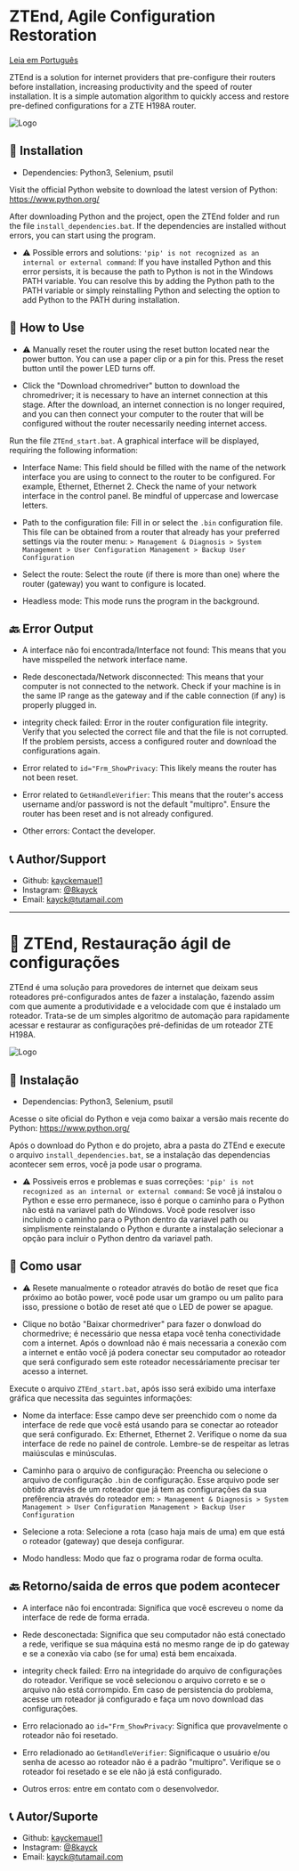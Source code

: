 # ZTEnd, Agile Configuration Restoration

[Leia em Português](#-ztend-restauração-ágil-de-configurações)

ZTEnd is a solution for internet providers that pre-configure their routers before installation, increasing productivity and the speed of router installation. It is a simple automation algorithm to quickly access and restore pre-defined configurations for a ZTE H198A router.

![Logo](https://i.ibb.co/gzQ5KmS/ZTEnd.png)

## 🔧 Installation

* Dependencies: Python3, Selenium, psutil

Visit the official Python website to download the latest version of Python: https://www.python.org/

After downloading Python and the project, open the ZTEnd folder and run the file ```install_dependencies.bat```. If the dependencies are installed without errors, you can start using the program.

* ⚠️ Possible errors and solutions:
```'pip' is not recognized as an internal or external command```:
If you have installed Python and this error persists, it is because the path to Python is not in the Windows PATH variable. You can resolve this by adding the Python path to the PATH variable or simply reinstalling Python and selecting the option to add Python to the PATH during installation.

## 🎠 How to Use

* ⚠️ Manually reset the router using the reset button located near the power button. You can use a paper clip or a pin for this. Press the reset button until the power LED turns off.

* Click the "Download chromedriver" button to download the chromedriver; it is necessary to have an internet connection at this stage. After the download, an internet connection is no longer required, and you can then connect your computer to the router that will be configured without the router necessarily needing internet access.

Run the file ```ZTEnd_start.bat```. A graphical interface will be displayed, requiring the following information:
* Interface Name: This field should be filled with the name of the network interface you are using to connect to the router to be configured. For example, Ethernet, Ethernet 2. Check the name of your network interface in the control panel. Be mindful of uppercase and lowercase letters.

* Path to the configuration file: Fill in or select the ```.bin``` configuration file. This file can be obtained from a router that already has your preferred settings via the router menu: ```> Management & Diagnosis > System Management > User Configuration Management > Backup User Configuration```

* Select the route: Select the route (if there is more than one) where the router (gateway) you want to configure is located.

* Headless mode: This mode runs the program in the background.

## 🔙 Error Output

* A interface não foi encontrada/Interface not found: This means that you have misspelled the network interface name.

* Rede desconectada/Network disconnected: This means that your computer is not connected to the network. Check if your machine is in the same IP range as the gateway and if the cable connection (if any) is properly plugged in.

* integrity check failed: Error in the router configuration file integrity. Verify that you selected the correct file and that the file is not corrupted. If the problem persists, access a configured router and download the configurations again.

* Error related to ```id="Frm_ShowPrivacy```: This likely means the router has not been reset.

* Error related to ```GetHandleVerifier```: This means that the router's access username and/or password is not the default "multipro". Ensure the router has been reset and is not already configured.

* Other errors: Contact the developer.

## 📞 Author/Support
- Github: [kayckemauel1](https://github.com/kayckemanuel1)
- Instagram: [@8kayck](https://www.instagram.com/8kayck)
- Email: [kayck@tutamail.com](mailto:kayck@tutamail.com)

---

# 🚀 ZTEnd, Restauração ágil de configurações

ZTEnd é uma solução para provedores de internet que deixam seus roteadores pré-configurados antes de fazer a instalação, fazendo assim com que aumente a produtividade e a velocidade com que é instalado um roteador. Trata-se de um simples algoritmo de automação para rapidamente acessar e restaurar as configurações pré-definidas de um roteador ZTE H198A.

![Logo](https://i.ibb.co/gzQ5KmS/ZTEnd.png)

## 🔧 Instalação

* Dependencias: Python3, Selenium, psutil

Acesse o site oficial do Python e veja como baixar a versão mais recente do Python: https://www.python.org/

Após o download do Python e do projeto, abra a pasta do ZTEnd e execute o arquivo ```install_dependencies.bat```, se a instalação das dependencias acontecer sem erros, você ja pode usar o programa.

* ⚠️ Possiveis erros e problemas e suas correções:
```'pip' is not recognized as an internal or external command```:
Se você já instalou o Python e esse erro permanece, isso é porque o caminho para o Python não está na variavel path do Windows. Você pode resolver isso incluindo o caminho para o Python dentro da variavel path ou simplismente reinstalando o Python e durante a instalação selecionar a opção para incluir o Python dentro da variavel path.

## 🎠 Como usar

* ⚠️ Resete manualmente o roteador através do botão de reset que fica próximo ao botão power, você pode usar um grampo ou um palito para isso, pressione o botão de reset até que o LED de power se apague.

* Clique no botão "Baixar chormedriver" para fazer o donwload do chormedrive; é necessário que nessa etapa você tenha conectividade com a internet. Após o download não é mais necessaria a conexão com a internet e então você já podera conectar seu computador ao roteador que será configurado sem este roteador necessáriamente precisar ter acesso a internet.

Execute o arquivo ```ZTEnd_start.bat```, após isso será exibido uma interfaxe gráfica que necessita das seguintes informações: 
* Nome da interface: Esse campo deve ser preenchido com o nome da interface de rede que você está usando para se conectar ao roteador que será configurado. Ex: Ethernet, Ethernet 2. Verifique o nome da sua interface de rede no painel de controle. Lembre-se de respeitar as letras maiúsculas e minúsculas.

* Caminho para o arquivo de configuração: Preencha ou selecione o arquivo de configuração ```.bin``` de configuração. Esse arquivo pode ser obtido através de um roteador que já tem as configurações da sua prefêrencia através do roteador em: ```> Management & Diagnosis > System Management > User Configuration Management > Backup User Configuration```

* Selecione a rota: Selecione a rota (caso haja mais de uma) em que está o roteador (gateway) que deseja configurar.

* Modo handless: Modo que faz o programa rodar de forma oculta.

## 🔙 Retorno/saida de erros que podem acontecer

* A interface não foi encontrada: Significa que você escreveu o nome da interface de rede de forma errada.

* Rede desconectada: Significa que seu computador não está conectado a rede, verifique se sua máquina está no mesmo range de ip do gateway e se a conexão via cabo (se for uma) está bem encaixada.

* integrity check failed: Erro na integridade do arquivo de configurações do roteador. Verifique se você selecionou o arquivo correto e se o arquivo não está corrompido. Em caso de persistencia do problema, acesse um roteador já configurado e faça um novo download das configurações.

* Erro relacionado ao ```id="Frm_ShowPrivacy```: Significa que provavelmente o roteador não foi resetado.

* Erro reladionado ao ```GetHandleVerifier```: Significaque o usuário e/ou senha de acesso ao roteador não é a padrão "multipro". Verifique se o roteador foi resetado e se ele não já está configurado.

* Outros erros: entre em contato com o desenvolvedor.

## 📞 Autor/Suporte
- Github: [kayckemauel1](https://github.com/kayckemanuel1)
- Instagram: [@8kayck](https://www.instagram.com/8kayck)
- Email: [kayck@tutamail.com](mailto:kayck@tutamail.com)
